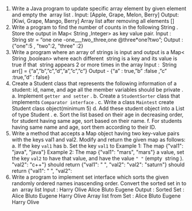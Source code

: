1. Write a Java program to update specific array element by given element and empty the ​ array list​ .
Input: [Apple, Grape, Melon, Berry]
Output: [Kiwi, Grape, Mango, Berry]
Array list​ after removing all elements []
2. Write a program to find the number of counts in the following ​ String​ . Store the output in
Map<​ String​ ,Integer> as key value pair.
Input : ​ String​ str = “one one -one___two,,three,one @three*one?two”;
Output : {"one":5 , "two":2, "three" :2}
3. Write a program where an array of strings is input and output is a Map<​ String​ ,boolean> where
each different ​ string​ is a key and its value is true if that ​ string​ appears 2 or more times in the array
Input :​ ​ String​ arr[] = {“a”,”b”,”c”,”d”,”a”,”c”,”c”}
Output - {“a” : true,”b” :false ,”c” :true,”d” : false}
4. Create a Student class that represents the following information of a student: id, name, and age
all the member variables should be private .
a. Implement `getter and setter` .
b. Create a `StudentSorter` class that implements `Comparator interface` .
c. Write a class `Maintest` create Student class object(minimum 5)
d. Add these student object into a List of type Student .
e. Sort the list based on their age in decreasing order, for student having
same age, sort based on their name.
f. For students having same name and age, sort them according to their ID.
5. Write a method that accepts a Map object having two key-value pairs with the keys val1 and val2.
Modify and return the given map as follows:
a. If the key `val1` has
b. Set the key `val1` to
Example 1:
The map {"val1": "java",
"java"}
Example 2:
The map {"val1": "mars",
"mars"}
a value, set the key `val2` to have that value, and
have the value `" "` (empty​ ​ string​ ).
"val2": "c++"} should return {"val1": " ", "val2":
"val2": "saturn"}
should return {"val1": " ", "val2":
6. Write a program to implement set interface which sorts the given randomly ordered names inascending order. Convert the sorted set in to an ​ array list
Input : Harry Olive Alice Bluto Eugene
Output :
Sorted Set : Alice Bluto Eugene Harry Olive
Array list​ from Set : Alice Bluto Eugene Harry Olive
